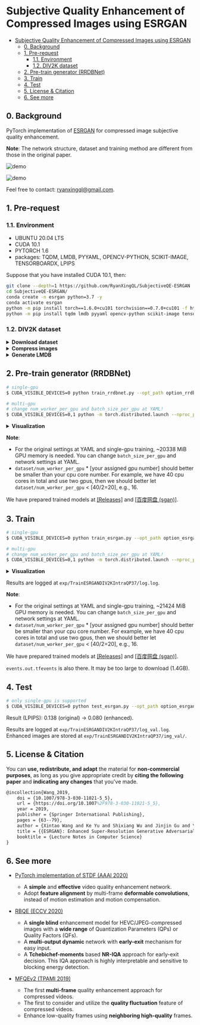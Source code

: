 # Subjective Quality Enhancement of Compressed Images using ESRGAN

- [Subjective Quality Enhancement of Compressed Images using ESRGAN](#subjective-quality-enhancement-of-compressed-images-using-esrgan)
  - [0. Background](#0-background)
  - [1. Pre-request](#1-pre-request)
    - [1.1. Environment](#11-environment)
    - [1.2. DIV2K dataset](#12-div2k-dataset)
  - [2. Pre-train generator (RRDBNet)](#2-pre-train-generator-rrdbnet)
  - [3. Train](#3-train)
  - [4. Test](#4-test)
  - [5. License & Citation](#5-license--citation)
  - [6. See more](#6-see-more)

## 0. Background

PyTorch implementation of [ESRGAN](https://github.com/xinntao/ESRGAN) for compressed image subjective quality enhancement.

**Note**: The network structure, dataset and training method are different from those in the original paper.

![demo](https://user-images.githubusercontent.com/34084019/105740844-8d83c400-5f74-11eb-9e95-8c0263e32d96.png)

![demo](https://user-images.githubusercontent.com/34084019/105740851-91afe180-5f74-11eb-958a-1378adf8003b.png)

Feel free to contact: <ryanxingql@gmail.com>.

## 1. Pre-request

### 1.1. Environment

- UBUNTU 20.04 LTS
- CUDA 10.1
- PYTORCH 1.6
- packages: TQDM, LMDB, PYYAML, OPENCV-PYTHON, SCIKIT-IMAGE, TENSORBOARDX, LPIPS

Suppose that you have installed CUDA 10.1, then:

```bash
git clone --depth=1 https://github.com/RyanXingQL/SubjectiveQE-ESRGAN
cd SubjectiveQE-ESRGAN/
conda create -n esrgan python=3.7 -y
conda activate esrgan
python -m pip install torch==1.6.0+cu101 torchvision==0.7.0+cu101 -f https://download.pytorch.org/whl/torch_stable.html
python -m pip install tqdm lmdb pyyaml opencv-python scikit-image tensorboard lpips
```

### 1.2. DIV2K dataset

<details>
<summary><b>Download dataset</b></summary>
<p>

**Download** the [[DIV2K_train_HR.zip]](http://data.vision.ee.ethz.ch/cvl/DIV2K/DIV2K_train_HR.zip), [[DIV2K_valid_HR.zip]](http://data.vision.ee.ethz.ch/cvl/DIV2K/DIV2K_valid_HR.zip) and compression toolbox at
 [[Releases]](https://github.com/RyanXingQL/SubjectiveQE-ESRGAN/releases) or [[百度网盘 (sgan)]](https://pan.baidu.com/s/1GQheI6c9lNVvz-437eAZKA).

**Unzip** and **put** folders as:

```tex
DIV2K/
├── compress_ai/
├── DIV2K_train_HR/
│   ├── 0001.png
│   ├── ...
│   └── 0800.png
└── DIV2K_valid_HR/
    ├── 0801.png
    ├── ...
    └── 0900.png
```

</p>
</details>

<details>
<summary><b>Compress images</b></summary>
<p>

**Compress** these PNGs under HEVC all-intra (ai) mode:

```bash
cd compress_ai/
chmod +x TAppEncoderStatic
python convert_n_compress.py
```

We will get:

```tex
DIV2K/
├── compress_ai/
├── DIV2K_train_HR/  # PNG
├── DIV2K_train_HR_crop/  # cropped PNG
├── DIV2K_train_HR_ycbcr/  # PNG -> YUV
├── DIV2K_train_HR_ycbcr_intra/  # compressed YUV
├── DIV2K_train_HR_intra/  # compressed YUV -> PNG
├── DIV2K_valid_HR/
├── DIV2K_valid_HR_crop/
├── DIV2K_valid_HR_ycbcr/
├── DIV2K_valid_HR_ycbcr_intra
└── DIV2K_valid_HR_intra/
```

**Note**:

1. We crop PNG so that height (and also width) is a multiple of the minimum CU size (8). It's required by the HM16.5 codec.
2. We first convert PNG to YCbCr YUV 444P, and convert back after compression. That's because HM16.5 requires YUV as input.

</p>
</details>

<details>
<summary><b>Generate LMDB</b></summary>
<p>

Finally, we generate **LMDB** for training data. Edit `dataset/root` at `option_rrdbnet_div2k.yml`, and run:

```bash
python create_lmdb_div2k.py --opt_path option_rrdbnet_div2k.yml
```

We can then access DIV2K dataset at our repository root.

```tex
SubjectiveQE-ESRGAN/
├── data/
│   └── DIV2K/
│       ├── div2k_train_gt.lmdb/
│       ├── div2k_train_lq_intra_qp37.lmdb/
│       └── ...
└── ...
```

</p>
</details>

## 2. Pre-train generator (RRDBNet)

```bash
# single-gpu
$ CUDA_VISIBLE_DEVICES=0 python train_rrdbnet.py --opt_path option_rrdbnet_div2k.yml  

# multi-gpu
# change num_worker_per_gpu and batch_size_per_gpu at YAML!
$ CUDA_VISIBLE_DEVICES=0,1 python -m torch.distributed.launch --nproc_per_node=2 --master_port=22222 train_rrdbnet.py --opt_path option_rrdbnet_div2k.yml
```

<details>
<summary><b>Visualization</b></summary>

```bash
tensorboard --logdir=exp/TrainRRDBNetDIV2KIntraQP37 --port=7777
```

![vis](https://user-images.githubusercontent.com/34084019/105740895-9c6a7680-5f74-11eb-833d-a249d9fbfaad.png)

</p>
</details>

**Note**:

- For the original settings at YAML and single-gpu training, ~20338 MiB GPU memory is needed. You can change `batch_size_per_gpu` and network settings at YAML.
- `dataset/num_worker_per_gpu` * [your assigned gpu number] should better be smaller than your cpu core number. For example, we have 40 cpu cores in total and use two gpus, then we should better let `dataset/num_worker_per_gpu` < [40/2=20], e.g., 16.

We have prepared trained models at [[Releases]](https://github.com/RyanXingQL/SubjectiveQE-ESRGAN/releases) and [[百度网盘 (sgan)]](https://pan.baidu.com/s/1GQheI6c9lNVvz-437eAZKA).

## 3. Train

```bash
# single-gpu
$ CUDA_VISIBLE_DEVICES=0 python train_esrgan.py --opt_path option_esrgan_div2k.yml  

# multi-gpu
# change num_worker_per_gpu and batch_size_per_gpu at YAML!
$ CUDA_VISIBLE_DEVICES=0,1 python -m torch.distributed.launch --nproc_per_node=2 --master_port=22222 train_esrgan.py --opt_path option_esrgan_div2k.yml
```

<details>
<summary><b>Visualization</b></summary>
<p>

```bash
tensorboard --logdir=exp/TrainESRGANDIV2KIntraQP37 --port=7777
```

![vis](https://user-images.githubusercontent.com/34084019/105740877-97a5c280-5f74-11eb-92a7-23ed142b6494.png)

According to the validation curve, we select the model at iteration 130k.

![vis](https://user-images.githubusercontent.com/34084019/105740887-9a081c80-5f74-11eb-9d08-e9287349ed41.png)

Enhanced patches seem much better than the input compressed patches.

</p>
</details>

Results are logged at `exp/TrainESRGANDIV2KIntraQP37/log.log`.

**Note**:

- For the original settings at YAML and single-gpu training, ~21424 MiB GPU memory is needed. You can change `batch_size_per_gpu` and network settings at YAML.
- `dataset/num_worker_per_gpu` * [your assigned gpu number] should better be smaller than your cpu core number. For example, we have 40 cpu cores in total and use two gpus, then we should better let `dataset/num_worker_per_gpu` < [40/2=20], e.g., 16.

We have prepared trained models at [[Releases]](https://github.com/RyanXingQL/SubjectiveQE-ESRGAN/releases) and [[百度网盘 (sgan)]](https://pan.baidu.com/s/1GQheI6c9lNVvz-437eAZKA).

`events.out.tfevents` is also there. It may be too large to download (1.4GB).

## 4. Test

```bash
# only single-gpu is supported
$ CUDA_VISIBLE_DEVICES=0 python test_esrgan.py --opt_path option_esrgan_div2k.yml
```

Result (LPIPS): 0.138 (original) -> 0.080 (enhanced).

Results are logged at `exp/TrainESRGANDIV2KIntraQP37/log_val.log`. Enhanced images are stored at `exp/TrainESRGANDIV2KIntraQP37/img_val/`.

## 5. License & Citation

You can **use, redistribute, and adapt** the material for **non-commercial purposes**, as long as you give appropriate credit by **citing the following paper** and **indicating any changes** that you've made.

```tex
@incollection{Wang_2019,
	doi = {10.1007/978-3-030-11021-5_5},
	url = {https://doi.org/10.1007%2F978-3-030-11021-5_5},
	year = 2019,
	publisher = {Springer International Publishing},
	pages = {63--79},
	author = {Xintao Wang and Ke Yu and Shixiang Wu and Jinjin Gu and Yihao Liu and Chao Dong and Yu Qiao and Chen Change Loy},
	title = {{ESRGAN}: Enhanced Super-Resolution Generative Adversarial Networks},
	booktitle = {Lecture Notes in Computer Science}
}
```

## 6. See more

- [PyTorch implementation of STDF (AAAI 2020)](https://github.com/RyanXingQL/STDF-PyTorch)
  - A **simple** and **effective** video quality enhancement network.
  - Adopt **feature alignment** by multi-frame **deformable convolutions**, instead of motion estimation and motion compensation.

- [RBQE (ECCV 2020)](https://github.com/RyanXingQL/RBQE)
  - A **single blind** enhancement model for HEVC/JPEG-compressed images with a **wide range** of Quantization Parameters (QPs) or Quality Factors (QFs).
  - A **multi-output dynamic** network with **early-exit** mechanism for easy input.
  - A **Tchebichef-moments** based **NR-IQA** approach for early-exit decision. This IQA approach is highly interpretable and sensitive to blocking energy detection.

- [MFQEv2 (TPAMI 2019)](https://github.com/RyanXingQL/MFQEv2.0)
  - The first **multi-frame** quality enhancement approach for compressed videos.
  - The first to consider and utilize the **quality fluctuation** feature of compressed videos.
  - Enhance low-quality frames using **neighboring high-quality** frames.
